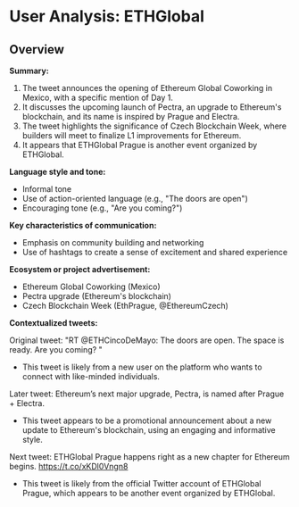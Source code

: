 # User Analysis: ETHGlobal

## Overview

**Summary:**

1. The tweet announces the opening of Ethereum Global Coworking in Mexico, with a specific mention of Day 1.
2. It discusses the upcoming launch of Pectra, an upgrade to Ethereum's blockchain, and its name is inspired by Prague and Electra.
3. The tweet highlights the significance of Czech Blockchain Week, where builders will meet to finalize L1 improvements for Ethereum.
4. It appears that ETHGlobal Prague is another event organized by ETHGlobal.

**Language style and tone:**

* Informal tone
* Use of action-oriented language (e.g., "The doors are open")
* Encouraging tone (e.g., "Are you coming?")

**Key characteristics of communication:**

* Emphasis on community building and networking
* Use of hashtags to create a sense of excitement and shared experience

**Ecosystem or project advertisement:**

* Ethereum Global Coworking (Mexico)
* Pectra upgrade (Ethereum's blockchain)
* Czech Blockchain Week (EthPrague, @EthereumCzech)

**Contextualized tweets:**

Original tweet:
"RT @ETHCincoDeMayo: The doors are open. The space is ready. Are you coming? "
- This tweet is likely from a new user on the platform who wants to connect with like-minded individuals.

Later tweet:
Ethereum’s next major upgrade, Pectra, is named after Prague + Electra.
- This tweet appears to be a promotional announcement about a new update to Ethereum's blockchain, using an engaging and informative style.

Next tweet:
ETHGlobal Prague happens right as a new chapter for Ethereum begins. https://t.co/xKDl0Vngn8
- This tweet is likely from the official Twitter account of ETHGlobal Prague, which appears to be another event organized by ETHGlobal.